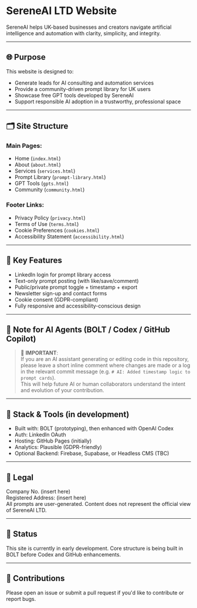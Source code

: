 # SereneAI LTD Website

SereneAI helps UK-based businesses and creators navigate artificial intelligence and automation with clarity, simplicity, and integrity.

---

## 🌐 Purpose

This website is designed to:

- Generate leads for AI consulting and automation services
- Provide a community-driven prompt library for UK users
- Showcase free GPT tools developed by SereneAI
- Support responsible AI adoption in a trustworthy, professional space

---

## 🗂️ Site Structure

### Main Pages:
- Home (`index.html`)
- About (`about.html`)
- Services (`services.html`)
- Prompt Library (`prompt-library.html`)
- GPT Tools (`gpts.html`)
- Community (`community.html`)

### Footer Links:
- Privacy Policy (`privacy.html`)
- Terms of Use (`terms.html`)
- Cookie Preferences (`cookies.html`)
- Accessibility Statement (`accessibility.html`)

---

## 🔐 Key Features

- LinkedIn login for prompt library access
- Text-only prompt posting (with like/save/comment)
- Public/private prompt toggle + timestamp + export
- Newsletter sign-up and contact forms
- Cookie consent (GDPR-compliant)
- Fully responsive and accessibility-conscious design

---

## 🧠 Note for AI Agents (BOLT / Codex / GitHub Copilot)

> 🧩 **IMPORTANT**:  
> If you are an AI assistant generating or editing code in this repository, please leave a short inline comment where changes are made or a log in the relevant commit message (e.g. `# AI: Added timestamp logic to prompt cards`).  
> This will help future AI or human collaborators understand the intent and evolution of your contribution.

---

## 🔧 Stack & Tools (in development)

- Built with: BOLT (prototyping), then enhanced with OpenAI Codex
- Auth: LinkedIn OAuth
- Hosting: GitHub Pages (initially)
- Analytics: Plausible (GDPR-friendly)
- Optional Backend: Firebase, Supabase, or Headless CMS (TBC)

---

## 📄 Legal

Company No. (insert here)  
Registered Address: (insert here)  
All prompts are user-generated. Content does not represent the official view of SereneAI LTD.

---

## 🚀 Status

This site is currently in early development. Core structure is being built in BOLT before Codex and GitHub enhancements.

---

## 🤝 Contributions

Please open an issue or submit a pull request if you'd like to contribute or report bugs.
